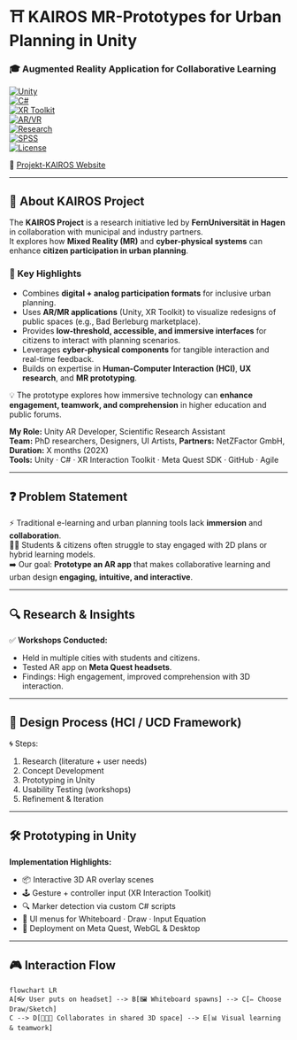 # ⛩️ KAIROS MR-Prototypes for Urban Planning in Unity  
### 🎓 Augmented Reality Application for Collaborative Learning  

[![Unity](https://img.shields.io/badge/Engine-Unity-000?logo=unity&logoColor=white)](https://unity.com/)  
[![C#](https://img.shields.io/badge/Code-C%23-239120?logo=c-sharp&logoColor=white)](https://learn.microsoft.com/en-us/dotnet/csharp/)  
[![XR Toolkit](https://img.shields.io/badge/Framework-XR%20Interaction%20Toolkit-blue?logo=unity&logoColor=white)](https://docs.unity3d.com/Packages/com.unity.xr.interaction.toolkit@2.0/manual/index.html)  
[![AR/VR](https://img.shields.io/badge/Focus-AR%20%7C%20VR-ff69b4?logo=oculus&logoColor=white)](https://www.oculus.com/)  
[![Research](https://img.shields.io/badge/Domain-HCI%20%7C%20UX-orange)](https://en.wikipedia.org/wiki/Human–computer_interaction)  
[![SPSS](https://img.shields.io/badge/Analysis-SPSS-lightgrey?logo=ibm&logoColor=blue)](https://www.ibm.com/spss)  
[![License](https://img.shields.io/badge/License-MIT-green.svg)](LICENSE)  

🔗 [Projekt-KAIROS Website](https://www.projekt-kairos.de)  


---

## 📖 About KAIROS Project

The **KAIROS Project** is a research initiative led by **FernUniversität in Hagen** in collaboration with municipal and industry partners.  
It explores how **Mixed Reality (MR)** and **cyber-physical systems** can enhance **citizen participation in urban planning**.  

### 🔹 Key Highlights
- Combines **digital + analog participation formats** for inclusive urban planning.  
- Uses **AR/MR applications** (Unity, XR Toolkit) to visualize redesigns of public spaces (e.g., Bad Berleburg marketplace).  
- Provides **low-threshold, accessible, and immersive interfaces** for citizens to interact with planning scenarios.  
- Leverages **cyber-physical components** for tangible interaction and real-time feedback.  
- Builds on expertise in **Human-Computer Interaction (HCI)**, **UX research**, and **MR prototyping**.  

💡 The prototype explores how immersive technology can **enhance engagement, teamwork, and comprehension** in higher education and public forums.  

**My Role:** Unity AR Developer, Scientific Research Assistant  
**Team:** PhD researchers, Designers, UI Artists, 
**Partners:** NetZFactor GmbH, 
**Duration:** X months (202X)  
**Tools:** Unity · C# · XR Interaction Toolkit · Meta Quest SDK · GitHub · Agile  

---

## ❓ Problem Statement  
⚡ Traditional e-learning and urban planning tools lack **immersion** and **collaboration**.  
👩‍🎓 Students & citizens often struggle to stay engaged with 2D plans or hybrid learning models.  
➡️ Our goal: **Prototype an AR app** that makes collaborative learning and urban design **engaging, intuitive, and interactive**.  

---

## 🔍 Research & Insights  
✅ **Workshops Conducted:**  
- Held in multiple cities with students and citizens.  
- Tested AR app on **Meta Quest headsets**.  
- Findings: High engagement, improved comprehension with 3D interaction.  

---

## 🎨 Design Process (HCI / UCD Framework)  
🌀 Steps:  
1. Research (literature + user needs)  
2. Concept Development  
3. Prototyping in Unity  
4. Usability Testing (workshops)  
5. Refinement & Iteration  

---

## 🛠 Prototyping in Unity  
**Implementation Highlights:**  
- 📦 Interactive 3D AR overlay scenes  
- 🕹 Gesture + controller input (XR Interaction Toolkit)  
- 🔍 Marker detection via custom C# scripts  
- 📝 UI menus for Whiteboard · Draw · Input Equation  
- 🚀 Deployment on Meta Quest, WebGL & Desktop  

---

## 🎮 Interaction Flow  
```mermaid
flowchart LR
A[👓 User puts on headset] --> B[🖼 Whiteboard spawns] --> C[✏️ Choose Draw/Sketch]  
C --> D[🧑‍🤝‍🧑 Collaborates in shared 3D space] --> E[📊 Visual learning & teamwork]
